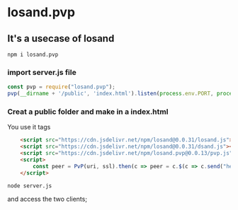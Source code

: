 # losand.pvp
## It's a usecase of losand

~~~
npm i losand.pvp
~~~

### import server.js file

~~~javascript
const pvp = require("losand.pvp");
pvp(__dirname + '/public', 'index.html').listen(process.env.PORT, process.env.IP);
~~~

### Creat a public folder and make in a index.html
You use it tags

~~~html
    <script src="https://cdn.jsdelivr.net/npm/losand@0.0.31/losand.js"></script>
    <script src="https://cdn.jsdelivr.net/npm/losand@0.0.31/dsand.js"></script>
    <script src="https://cdn.jsdelivr.net/npm/losand.pvp@0.0.13/pvp.js"></script>
    <script>
        const peer = PvP(uri, ssl).then(c => peer = c.$(c => c.send("hello")).on({message: (e) => console.log(e.data)}));
    </script>
~~~

~~~
node server.js
~~~

and access the two clients;
